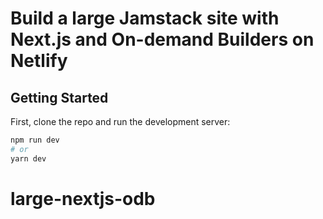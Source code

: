 # Build a large Jamstack site with Next.js and On-demand Builders on Netlify

## Getting Started

First, clone the repo and run the development server:

```bash
npm run dev
# or
yarn dev
```
# large-nextjs-odb
